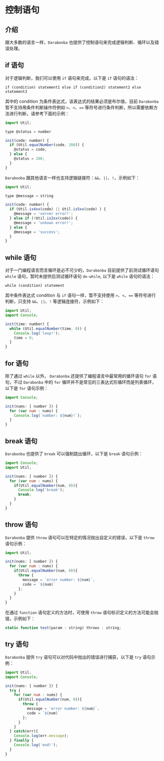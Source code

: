 # 控制语句

## 介绍

跟大多数的语言一样，`Darabonba` 也提供了控制语句来完成逻辑判断、循环以及错误处理。

## if 语句

对于逻辑判断，我们可以使用 `if` 语句来完成，以下是 `if` 语句的语法：

    if (condition) statement1 else if (condition2) statement2 else statement3

其中的 condition 为条件表达式，该表达式的结果必须是布尔值，目前 `Darabonba` 暂不支持用条件判断操作符例如 `>`、`<`、`==` 等符号进行条件判断，所以需要依赖方法进行判断，请参考下面的示例：

```js
import Util;

type @status = number

init(code: number) {
  if (Util.equalNumber(code, 200)) {
    @status = code;
  } else {
    @status = 200;
  }
}
```

`Darabonba` 跟其他语言一样也支持逻辑链接符：`&&`、`||`、`!`，示例如下：

```js
import Util;

type @message = string

init(code: number) {
  if (Util.is4xx(code) || Util.is5xx(code) ) {
    @message = 'server error!';
  } else if (!Util.is2xx(code)) {
    @message = 'unkown error!';
  } else {
    @message = 'success';
  }
}
```

## while 语句

对于一门编程语言而言循环是必不可少的，`Darabonba` 目前提供了前测试循环语句 `while` 语句，暂时未提供后测试循环语句 `do-while`, 以下是 `while` 语句的语法：

    while (condition) statement

其中条件表达式 condition 与 `if` 语句一样，暂不支持使用 `>`、`<`、`==` 等符号进行判断，只支持 `&&`、`||`、`!` 等逻辑连接符，示例如下：

```js
import Util;
import Console;

init(time: number) {
  while (Util.equalNumber(time, 0)) {
    Console.log('loop!');
    time = 0;
  }
}
```
## for 语句

除了通过 `while` 以外， `Darabonba` 还提供了编程语言中最常用的循环语句 `for` 语句，不过 `Darabonba` 中的 `for` 循环并不是常见的三表达式形循环而是列表循环，以下是 `for` 语句示例：

```js
import Console;

init(nums: [ number ]) {
  for (var num : nums) {
    Console.log(`number: ${num}!`);
  }
}
```
## break 语句

`Darabonba` 也提供了 `break` 可以强制跳出循环，以下是 `break` 语句示例：

```js
import Console;
import Util;

init(nums: [ number ]) {
  for (var num : nums) {
    if(Util.equalNumber(num, 0)){
      Console.log('break');
      break;
    }
  }
}
```

## throw 语句

`Darabonba` 提供 `throw` 语句可以在特定的情况抛出自定义的错误，以下是 `throw` 语句示例：

```js
import Util;

init(nums: [ number ]) {
  for (var num : nums) {
    if(Util.equalNumber(num, 0)){
      throw {
        message = `error number: ${num}`,
        code = `${num}`
      };
    }
  }
}
```

在通过 `function` 语句定义的方法时，可使用 `throw` 语句标识定义的方法可能会抛错，示例如下：

```js
static function test(param : string) throws : string;
```


## try 语句

`Darabonba` 提供 `try` 语句可以对代码中抛出的错误进行捕获，以下是 `try` 语句示例：

```js
import Util;
import Console;

init(nums: [ number ]) {
  try {
    for (var num : nums) {
      if(Util.equalNumber(num, 0)){
        throw {
          message = `error number: ${num}`,
          code = `${num}`
        };
      } 
    }
  } catch(err){
    Console.log(err.message);
  } finally {
    Console.log('end!');
  }
}
```